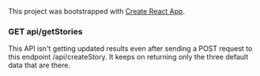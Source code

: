 This project was bootstrapped with [Create React App](https://github.com/facebook/create-react-app).

### GET api/getStories

This API isn't getting updated results even after sending a POST request to this endpoint /api/createStory. It keeps on returning only the three default data that are there.
 
